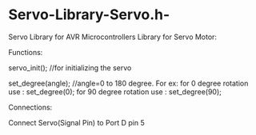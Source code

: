 # Servo-Library-Servo.h-
Servo Library for AVR Microcontrollers
Library for Servo Motor:

Functions:

servo_init(); //for initializing the servo

set_degree(angle); //angle=0 to 180 degree. For ex: for 0 degree rotation use : set_degree(0);
						   for 90 degree rotation use : set_degree(90);

Connections:

Connect Servo(Signal Pin) to Port D pin 5
